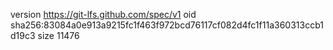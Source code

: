 version https://git-lfs.github.com/spec/v1
oid sha256:83084a0e913a9215fc1f463f972bcd76117cf082d4fc1f11a360313ccb1d19c3
size 11476
